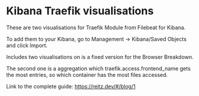 # Kibana Traefik visualisations
These are two visualisations for Traefik Module from Filebeat for Kibana.

To add them to your Kibana, go to Management -> Kibana/Saved Objects and click Import.

Includes two visualisations on is a fixed version for the Browser Breakdown.

The second one is a aggregation which traefik.access.frontend_name gets the most entries, so which container has the most files accessed.

Link to the complete guide: https://reitz.dev/#/blog/1
